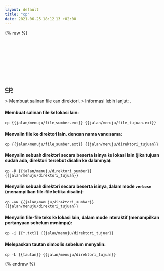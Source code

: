 ```yaml
---
layout: default
title: "cp"
date: 2021-06-25 18:12:13 +02:00
---
```

{% raw %}
<h2 id="cp">
  <a href="/id/common/cp.html">cp</a> <a href="#cp"><svg class="icon">
    <use href="/assets/images/unicode_sprite.svg#link" />
  </svg></a>
</h2>
> Membuat salinan file dan direktori.
> Informasi lebih lanjut: <https://www.gnu.org/software/coreutils/cp>.

#### Membuat salinan file ke lokasi lain:
```shell
cp {{jalan/menuju/file_sumber.ext}} {{jalan/menuju/file_tujuan.ext}}
```
#### Menyalin file ke direktori lain, dengan nama yang sama:
```shell
cp {{jalan/menuju/file_sumber.ext}} {{jalan/menuju/direktori_tujuan}}
```
#### Menyalin sebuah direktori secara beserta isinya ke lokasi lain (jika tujuan sudah ada, direktori tersebut disalin ke dalamnya):
```shell
cp -R {{jalan/menuju/direktori_sumber}} {{jalan/menuju/direktori_tujuan}}
```
#### Menyalin sebuah direktori secara beserta isinya, dalam mode `verbose` (menampilkan file-file ketika disalin):
```shell
cp -vR {{jalan/menuju/direktori_sumber}} {{jalan/menuju/direktori_tujuan}}
```
#### Menyalin file-file teks ke lokasi lain, dalam mode interaktif (menampilkan pertanyaan sebelum menimpa):
```shell
cp -i {{*.txt}} {{jalan/menuju/direktori_tujuan}}
```
#### Melepaskan tautan simbolis sebelum menyalin:
```shell
cp -L {{tautan}} {{jalan/menuju/direktori_tujuan}}
```
{% endraw %}